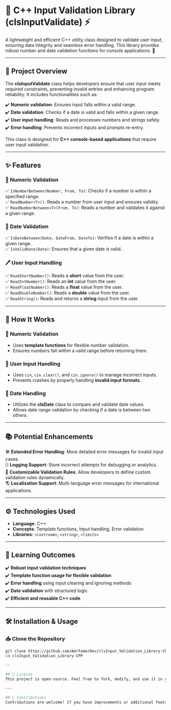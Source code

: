 # 📌 C++ Input Validation Library (clsInputValidate) ⚡

A lightweight and efficient C++ utility class designed to validate user input, ensuring data integrity and seamless error handling. This library provides robust number and date validation functions for console applications. 🚀  

---

## 🌟 Project Overview  
The **clsInputValidate** class helps developers ensure that user input meets required constraints, preventing invalid entries and enhancing program reliability. It includes functionalities such as:  

✔️ **Numeric validation**: Ensures input falls within a valid range.  
✔️ **Date validation**: Checks if a date is valid and falls within a given range.  
✔️ **User input handling**: Reads and processes numbers and strings safely.  
✔️ **Error handling**: Prevents incorrect inputs and prompts re-entry.  

This class is designed for **C++ console-based applications** that require user input validation.  

---

## ✨ Features  

### 🔢 Numeric Validation  
✅ `IsNumberBetween(Number, From, To)`: Checks if a number is within a specified range.  
✅ `ReadNumber<T>()`: Reads a number from user input and ensures validity.  
✅ `ReadNumberBetween<T>(From, To)`: Reads a number and validates it against a given range.  

### 📅 Date Validation  
✅ `IsDateBetween(Date, DateFrom, DateTo)`: Verifies if a date is within a given range.  
✅ `IsValidDate(Date)`: Ensures that a given date is valid.  

### 🖊️ User Input Handling  
✅ `ReadShortNumber()`: Reads a **short** value from the user.  
✅ `ReadIntNumber()`: Reads an **int** value from the user.  
✅ `ReadFloatNumber()`: Reads a **float** value from the user.  
✅ `ReadDoubleNumber()`: Reads a **double** value from the user.  
✅ `ReadString()`: Reads and returns a **string** input from the user.  

---

## 🚀 How It Works  

### 🔹 Numeric Validation  
- Uses **template functions** for flexible number validation.  
- Ensures numbers fall within a valid range before returning them.  

### 🔹 User Input Handling  
- Uses `cin`, `cin.clear()`, and `cin.ignore()` to manage incorrect inputs.  
- Prevents crashes by properly handling **invalid input formats**.  

### 🔹 Date Handling  
- Utilizes the **clsDate** class to compare and validate date values.  
- Allows date range validation by checking if a date is between two others.  

---

## 📚 Potential Enhancements  

🛠 **Extended Error Handling**: More detailed error messages for invalid input cases.  
🗄 **Logging Support**: Store incorrect attempts for debugging or analytics.  
🔄 **Customizable Validation Rules**: Allow developers to define custom validation rules dynamically.  
🌎 **Localization Support**: Multi-language error messages for international applications.  

---

## ⚙️ Technologies Used  

- **Language**: C++  
- **Concepts**: Template functions, Input handling, Error validation  
- **Libraries**: `<iostream>`, `<string>`, `<limits>`  

---

## 🎯 Learning Outcomes  

✔️ **Robust input validation techniques**  
✔️ **Template function usage for flexible validation**  
✔️ **Error handling** using input clearing and ignoring methods  
✔️ **Date validation** with structured logic  
✔️ **Efficient and reusable C++ code**  

---

## 🛠 Installation & Usage  

### 📥 Clone the Repository  
```sh
git clone https://github.com/AmrTamerDev/clsInput_Validation_Library-CPP.git
cd clsInput_Validation_Library-CPP

--

## 📜 License  
This project is open-source. Feel free to fork, modify, and use it in your own C++ applications! 🎉  

---

## 🤝 Contributions  
Contributions are welcome! If you have improvements or additional features to add, submit a **Pull Request** 🚀
